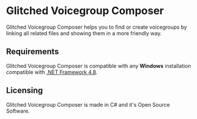 # Glitched Voicegroup Composer

Glitched Voicegroup Composer helps you to find or create voicegroups by linking all related files and showing them in a more friendly way.

## Requirements

Glitched Voicegroup Composer is compatible with any **Windows** installation compatible with [.NET Framework 4.8](https://docs.microsoft.com/es-es/dotnet/framework/get-started/system-requirements).

## Licensing

Glitched Voicegroup Composer is made in C# and it's Open Source Software.
